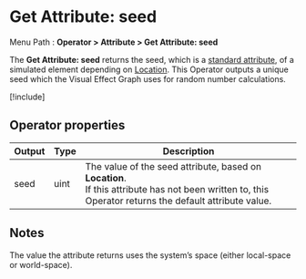# Get Attribute: seed

Menu Path : **Operator > Attribute > Get Attribute: seed**

The **Get Attribute: seed** returns the seed, which is a [standard attribute](Reference-Attributes.md), of a simulated element depending on [Location](Attributes.md#attribute-locations). This Operator outputs a unique seed which the Visual Effect Graph uses for random number calculations.

[!include[](Snippets/Operator-GetAttributeOperatorSettings.md)]

## Operator properties

| **Output** | **Type** | **Description**                                              |
| ---------- | -------- | ------------------------------------------------------------ |
| seed       | uint     | The value of the seed attribute, based on **Location**.<br/>If this attribute has not been written to, this Operator returns the default attribute value. |

## Notes

The value the attribute returns uses the system’s space (either local-space or world-space).